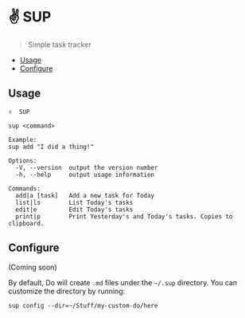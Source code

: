 # ✌️ SUP

> Simple task tracker

<!-- START doctoc generated TOC please keep comment here to allow auto update -->
<!-- DON'T EDIT THIS SECTION, INSTEAD RE-RUN doctoc TO UPDATE -->

- [Usage](#usage)
- [Configure](#configure)

<!-- END doctoc generated TOC please keep comment here to allow auto update -->

## Usage

```
✌️  SUP

sup <command>

Example:
sup add "I did a thing!"

Options:
  -V, --version  output the version number
  -h, --help     output usage information

Commands:
  add|a [task]   Add a new task for Today
  list|ls        List Today's tasks
  edit|e         Edit Today's tasks
  print|p        Print Yesterday's and Today's tasks. Copies to clipboard.
```

## Configure

(Coming soon)

By default, Do will create `.md` files under the `~/.sup` directory. You can customize the directory by running:

```
sup config --dir=~/Stuff/my-custom-do/here
```
